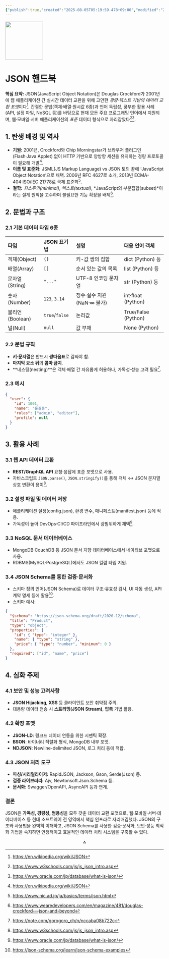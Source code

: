 ```yaml
---
{"publish":true,"created":"2025-08-05T05:19:59.478+09:00","modified":"2025-08-06T22:35:13.275+09:00","cssclasses":""}
---
```



<img src="https://r2cdn.perplexity.ai/pplx-full-logo-primary-dark%402x.png" class="logo" width="120"/>

# JSON 핸드북

**핵심 요약:**
JSON(JavaScript Object Notation)은 Douglas Crockford가 2001년에 웹 애플리케이션 간 실시간 데이터 교환을 위해 고안한 *경량·텍스트 기반의 데이터 교환 포맷*이다[^1]. 간결한 문법(객체·배열·원시값 6종)과 언어 독립성, 풍부한 활용 사례(API, 설정 파일, NoSQL 등)를 바탕으로 현재 모든 주요 프로그래밍 언어에서 지원되며, 웹·모바일·서버 애플리케이션의 *표준* 데이터 형식으로 자리잡았다[^2][^3].

## 1. 탄생 배경 및 역사

- **기원:** 2001년, Crockford와 Chip Morningstar가 브라우저 플러그인(Flash·Java Applet) 없이 HTTP 기반으로 양방향 세션을 유지하는 경량 프로토콜이 필요해 개발[^1].
- **이름 및 표준화:** JSML(JS Markup Language) vs JSON 토의 끝에 ‘JavaScript Object Notation’으로 채택. 2006년 RFC 4627로 소개, 2013년 ECMA-404·ISO/IEC 21778로 국제 표준화[^4].
- **철학:** *최소주의(minimal)*, *텍스트(textual)*, *JavaScript의 부분집합(subset)*이라는 설계 원칙을 고수하며 불필요한 기능 확장을 배제[^5].


## 2. 문법과 구조

### 2.1 기본 데이터 타입 6종

| 타입           | JSON 표기법       | 설명                  | 대응 언어 객체            |
| :----------- | :------------- | :------------------ | :------------------ |
| 객체(Object)   | `{}`           | 키-값 쌍의 집합           | dict (Python) 등     |
| 배열(Array)    | `[]`           | 순서 있는 값의 목록         | list (Python) 등     |
| 문자열(String)  | `"..."`        | UTF-8 인코딩 문자열       | str (Python) 등      |
| 숫자(Number)   | `123`, `3.14`  | 정수·실수 지원 (NaN·∞ 불가) | int·float (Python)  |
| 불리언(Boolean) | `true`/`false` | 논리값                 | True/False (Python) |
| 널(Null)      | `null`         | 값 부재                | None (Python)       |

### 2.2 문법 규칙

- **키·문자열**은 반드시 **쌍따옴표**로 감싸야 함.
- **마지막 요소 뒤**의 **콤마 금지**.
- **네스팅(nesting)**은 객체·배열 간 자유롭게 허용하나, 가독성·성능 고려 필요[^6].


### 2.3 예시

```json
{
  "user": {
    "id": 1001,
    "name": "홍길동",
    "roles": ["admin", "editor"],
    "profile": null
  }
}
```


## 3. 활용 사례

### 3.1 웹 API 데이터 교환

- **REST/GraphQL API** 요청·응답에 표준 포맷으로 사용.
- 자바스크립트 `JSON.parse()`, `JSON.stringify()`를 통해 객체 ↔ JSON 문자열 상호 변환이 용이[^2].


### 3.2 설정 파일 및 데이터 저장

- 애플리케이션 설정(config.json), 환경 변수, 매니페스트(manifest.json) 등에 적용.
- 가독성이 높아 DevOps·CI/CD 파이프라인에서 광범위하게 채택[^3].


### 3.3 NoSQL 문서 데이터베이스

- MongoDB·CouchDB 등 JSON 문서 지향 데이터베이스에서 네이티브 포맷으로 사용.
- RDBMS(MySQL·PostgreSQL)에서도 JSON 컬럼 타입 지원.


### 3.4 JSON Schema를 통한 검증·문서화

- 스키마 정의 언어(JSON Schema)로 데이터 구조·유효성 검사, UI 자동 생성, API 계약 명세 등에 활용[^7].
- 스키마 예시:

```json
{
  "$schema": "https://json-schema.org/draft/2020-12/schema",
  "title": "Product",
  "type": "object",
  "properties": {
    "id": { "type": "integer" },
    "name": { "type": "string" },
    "price": { "type": "number", "minimum": 0 }
  },
  "required": ["id", "name", "price"]
}
```


## 4. 심화 주제

### 4.1 보안 및 성능 고려사항

- **JSON Hijacking**, **XSS** 등 클라이언트 보안 취약점 주의.
- 대용량 데이터 전송 시 **스트리밍(JSON Stream)**, **압축** 기법 활용.


### 4.2 확장 포맷

- **JSON-LD**: 링크드 데이터 연동을 위한 시맨틱 확장.
- **BSON**: 바이너리 직렬화 형식, MongoDB 내부 포맷.
- **NDJSON**: Newline-delimited JSON, 로그 처리 등에 적합.


### 4.3 JSON 처리 도구

- **파싱/시리얼라이저:** RapidJSON, Jackson, Gson, Serde(Json) 등.
- **검증 라이브러리:** Ajv, Newtonsoft.Json.Schema 등.
- **문서화:** Swagger/OpenAPI, AsyncAPI 등과 연계.


### 결론

JSON은 **가독성, 경량성, 범용성**을 모두 갖춘 데이터 교환 포맷으로, 웹·모바일·서버·데이터베이스 등 현대 소프트웨어 전 영역에서 핵심 인프라로 자리매김했다. JSON의 구조와 사용법을 완벽히 이해하고, JSON Schema를 사용한 검증·문서화, 보안·성능 최적화 기법을 숙지하면 안정적이고 효율적인 데이터 처리 시스템을 구축할 수 있다.

<div style="text-align: center">⁂</div>

[^1]: https://en.wikipedia.org/wiki/JSON

[^2]: https://www.w3schools.com/js/js_json_intro.asp

[^3]: https://www.oracle.com/jp/database/what-is-json/

[^4]: https://www.nic.ad.jp/ja/basics/terms/json.html

[^5]: https://www.wearedevelopers.com/en/magazine/481/douglas-crockford---json-and-beyond

[^6]: https://note.com/gorogoro_ch/n/nccaba08b722c

[^7]: https://json-schema.org/learn/json-schema-examples

[^8]: https://help.mabl.com/hc/ja/articles/19078205331348-JSONの構造と構文

[^9]: https://www.ibm.com/docs/en/datapower-gateway/10.6.0?topic=json-examples

[^10]: https://www.microfocus.com/documentation/silk-performer/195/en/silkperformer-195-webhelp-en/GUID-6AFC32B4-6D73-4FBA-AD36-E42261E2D77E.html

[^11]: https://json-5.com/what-is-json

[^12]: https://qiita.com/inokage/items/7ff5d5a41a960a75bfb7

[^13]: https://json-structure.org

[^14]: https://opensource.adobe.com/Spry/samples/data_region/JSONDataSetSample.html

[^15]: https://products.sint.co.jp/siob/blog/json

[^16]: https://help.rapid7.com/insightidr/content/json/overview.html

[^17]: https://dev.classmethod.jp/articles/concrete-example-of-json/

[^18]: https://datamix.co.jp/media/datascience/introduction-to-json/

[^19]: https://json.org/example.html

[^20]: https://www.hostinger.com/tutorials/what-is-json

[^21]: https://ja.wikipedia.org/wiki/JSON

[^22]: https://developer.mozilla.org/en-US/docs/Learn_web_development/Core/Scripting/JSON

[^23]: https://avato.co/developers/pros-cons-json-vs-xml/

[^24]: https://json-schema.org/learn/getting-started-step-by-step

[^25]: https://www.geekboots.com/story/json-with-advantage-and-disadvantage

[^26]: https://docs.pydantic.dev/latest/concepts/json_schema/

[^27]: https://hackernoon.com/the-history-of-json-and-the-people-that-created-it

[^28]: https://ezeelive.com/json-advantages-disadvantages/

[^29]: https://www.tohoho-web.com/ex/json-schema.html

[^30]: https://www.microsoft.com/en-us/research/video/the-json-saga/

[^31]: https://www.reddit.com/r/gamemaker/comments/ol364q/pros_and_cons_of_using_json_for_saving_loading/

[^32]: https://json-schema.org/overview/use-cases

[^33]: https://www.youtube.com/watch?v=-C-JoyNuQJs

[^34]: https://www.turing.com/kb/what-is-json

[^35]: https://qiita.com/g0e/items/9a4f886897fd46f107a8

[^36]: https://en.wikipedia.org/wiki/Douglas_Crockford

[^37]: https://coresignal.com/blog/json-vs-csv/

[^38]: https://zenn.dev/shibata/articles/6e17b79af4f819

[^39]: https://www.youtube.com/watch?v=xZdNGfFh5BY

[^40]: https://builtin.com/software-engineering-perspectives/yaml-vs-json

